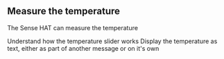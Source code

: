 ## Measure the temperature

The Sense HAT can measure the temperature

Understand how the temperature slider works
Display the temperature as text, either as part of another message or on it's own

